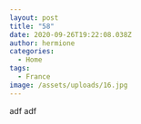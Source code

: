 ```yaml
---
layout: post
title: "58"
date: 2020-09-26T19:22:08.038Z
author: hermione
categories:
  - Home
tags:
  - France
image: /assets/uploads/16.jpg
---
```

adf
adf